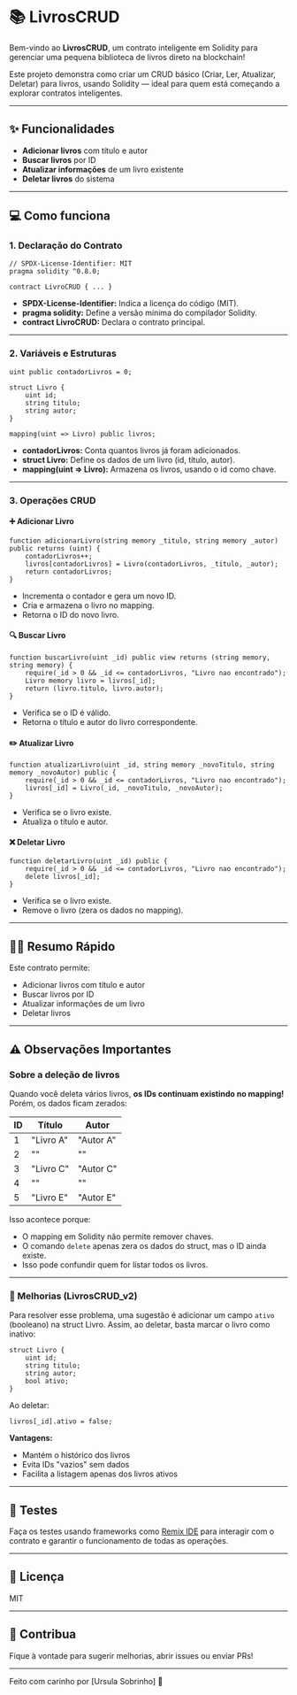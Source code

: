 # 📚 LivrosCRUD

Bem-vindo ao **LivrosCRUD**, um contrato inteligente em Solidity para gerenciar uma pequena biblioteca de livros direto na blockchain!

Este projeto demonstra como criar um CRUD básico (Criar, Ler, Atualizar, Deletar) para livros, usando Solidity — ideal para quem está começando a explorar contratos inteligentes.

---

## ✨ Funcionalidades

- **Adicionar livros** com título e autor
- **Buscar livros** por ID
- **Atualizar informações** de um livro existente
- **Deletar livros** do sistema

---

## 💻 Como funciona

### 1. Declaração do Contrato

```solidity
// SPDX-License-Identifier: MIT
pragma solidity ^0.8.0;

contract LivroCRUD { ... }
```

- **SPDX-License-Identifier:** Indica a licença do código (MIT).
- **pragma solidity:** Define a versão mínima do compilador Solidity.
- **contract LivroCRUD:** Declara o contrato principal.

---

### 2. Variáveis e Estruturas

```solidity
uint public contadorLivros = 0;

struct Livro {
    uint id;
    string titulo;
    string autor;
}

mapping(uint => Livro) public livros;
```

- **contadorLivros:** Conta quantos livros já foram adicionados.
- **struct Livro:** Define os dados de um livro (id, título, autor).
- **mapping(uint => Livro):** Armazena os livros, usando o id como chave.

---

### 3. Operações CRUD

#### ➕ Adicionar Livro

```solidity
function adicionarLivro(string memory _titulo, string memory _autor) public returns (uint) {
    contadorLivros++;
    livros[contadorLivros] = Livro(contadorLivros, _titulo, _autor);
    return contadorLivros;
}
```
- Incrementa o contador e gera um novo ID.
- Cria e armazena o livro no mapping.
- Retorna o ID do novo livro.

#### 🔍 Buscar Livro

```solidity
function buscarLivro(uint _id) public view returns (string memory, string memory) {
    require(_id > 0 && _id <= contadorLivros, "Livro nao encontrado");
    Livro memory livro = livros[_id];
    return (livro.titulo, livro.autor);
}
```
- Verifica se o ID é válido.
- Retorna o título e autor do livro correspondente.

#### ✏️ Atualizar Livro

```solidity
function atualizarLivro(uint _id, string memory _novoTitulo, string memory _novoAutor) public {
    require(_id > 0 && _id <= contadorLivros, "Livro nao encontrado");
    livros[_id] = Livro(_id, _novoTitulo, _novoAutor);
}
```
- Verifica se o livro existe.
- Atualiza o título e autor.

#### ❌ Deletar Livro

```solidity
function deletarLivro(uint _id) public {
    require(_id > 0 && _id <= contadorLivros, "Livro nao encontrado");
    delete livros[_id];
}
```
- Verifica se o livro existe.
- Remove o livro (zera os dados no mapping).

---

## 🧑‍💻 Resumo Rápido

Este contrato permite:

- Adicionar livros com título e autor
- Buscar livros por ID
- Atualizar informações de um livro
- Deletar livros

---

## ⚠️ Observações Importantes

### Sobre a deleção de livros

Quando você deleta vários livros, **os IDs continuam existindo no mapping!** Porém, os dados ficam zerados:

| ID | Título     | Autor     |
|----|------------|-----------|
| 1  | "Livro A"  | "Autor A" |
| 2  | ""         | ""        |
| 3  | "Livro C"  | "Autor C" |
| 4  | ""         | ""        |
| 5  | "Livro E"  | "Autor E" |

Isso acontece porque:
- O mapping em Solidity não permite remover chaves.
- O comando `delete` apenas zera os dados do struct, mas o ID ainda existe.
- Isso pode confundir quem for listar todos os livros.

---

### 🚀 Melhorias (LivrosCRUD_v2)

Para resolver esse problema, uma sugestão é adicionar um campo `ativo` (booleano) na struct Livro. Assim, ao deletar, basta marcar o livro como inativo:

```solidity
struct Livro {
    uint id;
    string titulo;
    string autor;
    bool ativo;
}
```
Ao deletar:
```solidity
livros[_id].ativo = false;
```

**Vantagens:**
- Mantém o histórico dos livros
- Evita IDs "vazios" sem dados
- Facilita a listagem apenas dos livros ativos

---

## 📝 Testes

Faça os testes usando frameworks como [Remix IDE](https://remix.ethereum.org/) para interagir com o contrato e garantir o funcionamento de todas as operações.

---

## 📄 Licença

MIT

---

## 🤝 Contribua

Fique à vontade para sugerir melhorias, abrir issues ou enviar PRs!

---

Feito com carinho por [Ursula Sobrinho] 🚀